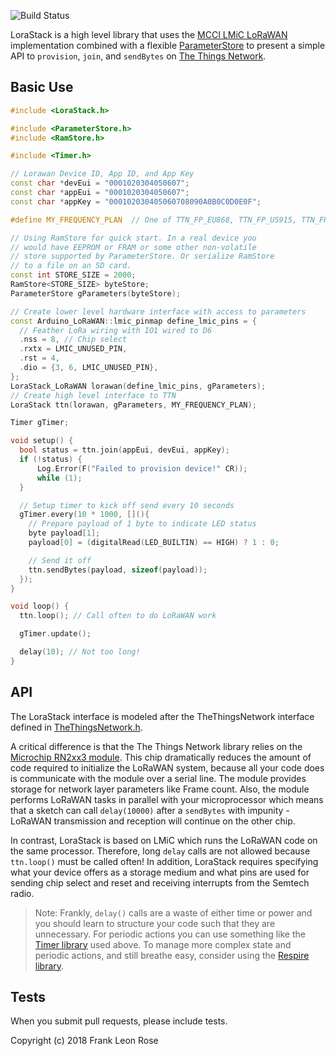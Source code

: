 ![Build Status](https://travis-ci.org/frankleonrose/LoraStack.svg?branch=master)

LoraStack is a high level library that uses the [MCCI LMiC LoRaWAN](https://github.com/frankleonrose/arduino-lorawan#node-projects) implementation
combined with a flexible [ParameterStore](https://github.com/frankleonrose/ParameterStore) to present a simple API to `provision`, `join`, and
`sendBytes` on [The Things Network](https://thethingsnetwork.org).

## Basic Use

```c++
#include <LoraStack.h>

#include <ParameterStore.h>
#include <RamStore.h>

#include <Timer.h>

// Lorawan Device ID, App ID, and App Key
const char *devEui = "0001020304050607";
const char *appEui = "0001020304050607";
const char *appKey = "000102030405060708090A0B0C0D0E0F";

#define MY_FREQUENCY_PLAN  // One of TTN_FP_EU868, TTN_FP_US915, TTN_FP_AS920_923, TTN_FP_AS923_925, TTN_FP_KR920_923

// Using RamStore for quick start. In a real device you
// would have EEPROM or FRAM or some other non-volatile
// store supported by ParameterStore. Or serialize RamStore
// to a file on an SD card.
const int STORE_SIZE = 2000;
RamStore<STORE_SIZE> byteStore;
ParameterStore gParameters(byteStore);

// Create lower level hardware interface with access to parameters
const Arduino_LoRaWAN::lmic_pinmap define_lmic_pins = {
  // Feather LoRa wiring with IO1 wired to D6
  .nss = 8, // Chip select
  .rxtx = LMIC_UNUSED_PIN,
  .rst = 4,
  .dio = {3, 6, LMIC_UNUSED_PIN},
};
LoraStack_LoRaWAN lorawan(define_lmic_pins, gParameters);
// Create high level interface to TTN
LoraStack ttn(lorawan, gParameters, MY_FREQUENCY_PLAN);

Timer gTimer;

void setup() {
  bool status = ttn.join(appEui, devEui, appKey);
  if (!status) {
      Log.Error(F("Failed to provision device!" CR));
      while (1);
  }

  // Setup timer to kick off send every 10 seconds
  gTimer.every(10 * 1000, [](){
    // Prepare payload of 1 byte to indicate LED status
    byte payload[1];
    payload[0] = (digitalRead(LED_BUILTIN) == HIGH) ? 1 : 0;

    // Send it off
    ttn.sendBytes(payload, sizeof(payload));
  });
}

void loop() {
  ttn.loop(); // Call often to do LoRaWAN work

  gTimer.update();

  delay(10); // Not too long!
}
```

## API

The LoraStack interface is modeled after the TheThingsNetwork interface defined in [TheThingsNetwork.h](https://github.com/TheThingsNetwork/arduino-device-lib/blob/master/src/TheThingsNetwork.h).

A critical difference is that the The Things Network library relies on the [Microchip RN2xx3 module](http://www.microchip.com/design-centers/wireless-connectivity/embedded-wireless/lora-technology).
This chip dramatically reduces the amount of code required to initialize the LoRaWAN system, because all
your code does is communicate with the module over a serial line. The module provides storage for
network layer parameters like Frame count. Also, the module
performs LoRaWAN tasks in parallel with your microprocessor which means that a sketch can
call `delay(10000)` after a `sendBytes` with impunity - LoRaWAN transmission and reception will continue
on the other chip.

In contrast, LoraStack is based on LMiC which runs the LoRaWAN code on the same processor. Therefore,
long `delay` calls are not allowed because `ttn.loop()` must be called often! In addition, LoraStack
requires specifying what your device offers as a storage medium and what pins are used for sending chip select and
reset and receiving interrupts from the Semtech radio.

> Note: Frankly, `delay()` calls are
a waste of either time or power and you should learn to structure your code such that they are unnecessary.
For periodic actions you can use something like the [Timer library](https://github.com/JChristensen/Timer)
used above. To manage more complex state and periodic actions, and still breathe easy, consider using the [Respire library](https://github.com/frankleonrose/Respire-Arduino).

## Tests

When you submit pull requests, please include tests.

Copyright (c) 2018 Frank Leon Rose